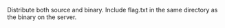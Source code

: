 Distribute both source and binary.
Include flag.txt in the same directory as the binary on the server.
